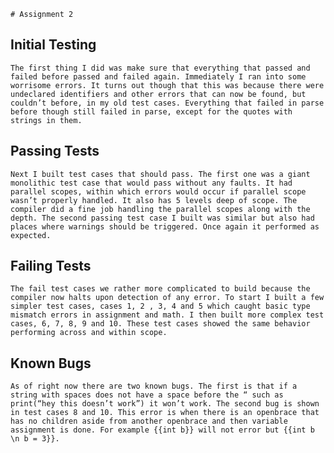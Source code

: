 	# Assignment 2
## Initial Testing

	The first thing I did was make sure that everything that passed and failed before passed and failed again. Immediately I ran into some worrisome errors. It turns out though that this was because there were undeclared identifiers and other errors that can now be found, but couldn’t before, in my old test cases. Everything that failed in parse before though still failed in parse, except for the quotes with strings in them. ## Passing Tests
	Next I built test cases that should pass. The first one was a giant monolithic test case that would pass without any faults. It had parallel scopes, within which errors would occur if parallel scope wasn’t properly handled. It also has 5 levels deep of scope. The compiler did a fine job handling the parallel scopes along with the depth. The second passing test case I built was similar but also had places where warnings should be triggered. Once again it performed as expected. ## Failing Tests
	The fail test cases we rather more complicated to build because the compiler now halts upon detection of any error. To start I built a few simpler test cases, cases 1, 2 , 3, 4 and 5 which caught basic type mismatch errors in assignment and math. I then built more complex test cases, 6, 7, 8, 9 and 10. These test cases showed the same behavior performing across and within scope.## Known Bugs
	As of right now there are two known bugs. The first is that if a string with spaces does not have a space before the “ such as print(“hey this doesn’t work”) it won’t work. The second bug is shown in test cases 8 and 10. This error is when there is an openbrace that has no children aside from another openbrace and then variable assignment is done. For example {{int b}} will not error but {{int b \n b = 3}}.